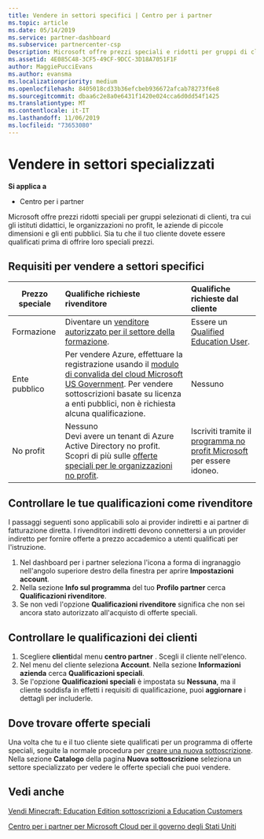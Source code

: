 ```yaml
---
title: Vendere in settori specifici | Centro per i partner
ms.topic: article
ms.date: 05/14/2019
ms.service: partner-dashboard
ms.subservice: partnercenter-csp
Description: Microsoft offre prezzi speciali e ridotti per gruppi di clienti selezionati, inclusi i clienti dell'istruzione, i clienti senza scopo di lucro e gli utenti governativi.
ms.assetid: 4E085C48-3CF5-49CF-9DCC-3D18A7051F1F
author: MaggiePucciEvans
ms.author: evansma
ms.localizationpriority: medium
ms.openlocfilehash: 8405018cd33b36efcbeb936672afcab78273f6e8
ms.sourcegitcommit: dbaa6c2e8a0e6431f1420e024cca6d0dd54f1425
ms.translationtype: MT
ms.contentlocale: it-IT
ms.lasthandoff: 11/06/2019
ms.locfileid: "73653080"
---
```

# <a name="sell-to-specialized-industries"></a>Vendere in settori specializzati

**Si applica a**

-  Centro per i partner

Microsoft offre prezzi ridotti speciali per gruppi selezionati di clienti, tra cui gli istituti didattici, le organizzazioni no profit, le aziende di piccole dimensioni e gli enti pubblici. Sia tu che il tuo cliente dovete essere qualificati prima di offrire loro speciali prezzi. 

## <a name="requirements-to-sell-to-specialized-industries"></a>Requisiti per vendere a settori specifici

|**Prezzo speciale**   |**Qualifiche richieste rivenditore**   |**Qualifiche richieste dal cliente**   |
|----------------------------|:---------------------------------|:------------------------------------------|
|Formazione   |Diventare un [venditore autorizzato per il settore della formazione](https://www.mepn.com).   | Essere un [Qualified Education User](https://www.microsoftvolumelicensing.com/DocumentSearch.aspx?Mode=3&DocumentTypeId=7).   |
|Ente pubblico   |Per vendere Azure, effettuare la registrazione usando il [modulo di convalida del cloud Microsoft US Government](https://azuregov.microsoft.com/csp). Per vendere sottoscrizioni basate su licenza a enti pubblici, non è richiesta alcuna qualificazione.|   Nessuno|
|No profit  |Nessuno<br>Devi avere un tenant di Azure Active Directory no profit.<br>Scopri di più sulle [offerte speciali per le organizzazioni no profit](https://assetsprod.microsoft.com/mpn/nonprofit-skus-in-csp-faq.pdf).   |Iscriviti tramite il [programma no profit Microsoft](https://nonprofit.microsoft.com/#/register) per essere idoneo.   |


## <a name="check-your-reseller-qualifications"></a>Controllare le tue qualificazioni come rivenditore

I passaggi seguenti sono applicabili solo ai provider indiretti e ai partner di fatturazione diretta. I rivenditori indiretti devono connettersi a un provider indiretto per fornire offerte a prezzo accademico a utenti qualificati per l'istruzione. 

1.  Nel dashboard per i partner seleziona l'icona a forma di ingranaggio nell'angolo superiore destro della finestra per aprire **Impostazioni account**.
2.  Nella sezione **Info sul programma** del tuo **Profilo partner** cerca **Qualificazioni rivenditore**.
3.  Se non vedi l'opzione **Qualificazioni rivenditore** significa che non sei ancora stato autorizzato all'acquisto di offerte speciali.

## <a name="check-the-customer-qualifications"></a>Controllare le qualificazioni dei clienti

1.  Scegliere **clienti**dal menu **centro partner** . Scegli il cliente nell'elenco.
2.  Nel menu del cliente seleziona **Account**. Nella sezione **Informazioni azienda** cerca **Qualificazioni speciali**.
3.  Se l'opzione **Qualificazioni speciali** è impostata su **Nessuna**, ma il cliente soddisfa in effetti i requisiti di qualificazione, puoi **aggiornare** i dettagli per includerle.

## <a name="where-to-find-special-offers"></a>Dove trovare offerte speciali

Una volta che tu e il tuo cliente siete qualificati per un programma di offerte speciali, seguite la normale procedura per [creare una nuova sottoscrizione](create-a-new-subscription.md). Nella sezione **Catalogo** della pagina **Nuova sottoscrizione** seleziona un settore specializzato per vedere le offerte speciali che puoi vendere.

## <a name="see-also"></a>Vedi anche

[Vendi Minecraft: Education Edition sottoscrizioni a Education Customers](minecraft-subscriptions.md)

[Centro per i partner per Microsoft Cloud per il governo degli Stati Uniti](partner-center-for-microsoft-us-govt-cloud.md)


 

 

 



